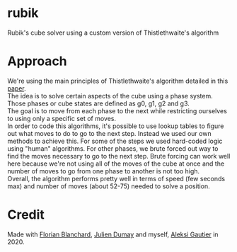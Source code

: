 # rubik
Rubik's cube solver using a custom version of Thistlethwaite's algorithm 

# Approach
We're using the main principles of Thistlethwaite's algorithm detailed in this [paper](https://www.jaapsch.net/puzzles/thistle.htm).<br />
The idea is to solve certain aspects of the cube using a phase system. Those phases or cube states are defined as g0, g1, g2 and g3.<br />
The goal is to move from each phase to the next while restricting ourselves to using only a specific set of moves.<br />
In order to code this algorithms, it's possible to use lookup tables to figure out what moves to do to go to the next step. Instead we used our own methods to achieve this. For some of the steps we used hard-coded logic using "human" algorithms. For other phases, we brute forced out way to find the moves necessary to go to the next step. Brute forcing can work well here because we're not using all of the moves of the cube at once and the number of moves to go from one phase to another is not too high.<br />
Overall, the algorithm performs pretty well in terms of speed (few seconds max) and number of moves (about 52-75) needed to solve a position. 


# Credit
Made with [Florian Blanchard](https://github.com/floblanc), [Julien Dumay](https://github.com/chokmania) and myself, [Aleksi Gautier](https://github.com/kelias-42) in 2020.
